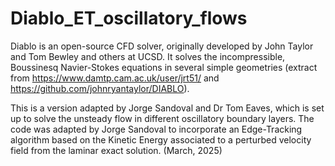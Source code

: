 # Diablo_ET_oscillatory_flows

Diablo is an open-source CFD solver, originally developed by John Taylor and Tom Bewley and others at UCSD. It solves the incompressible, Boussinesq Navier-Stokes equations in several simple geometries (extract from https://www.damtp.cam.ac.uk/user/jrt51/ and https://github.com/johnryantaylor/DIABLO).

This is a version adapted by Jorge Sandoval and Dr Tom Eaves, which is set up to solve the unsteady flow in different oscillatory boundary layers. The code was adapted by Jorge Sandoval to incorporate an Edge-Tracking algorithm based on the Kinetic Energy associated to a perturbed velocity field from the laminar exact solution.
(March, 2025)
